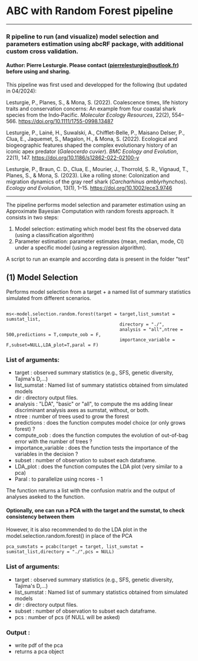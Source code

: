 # ABC with Random Forest pipeline 
--- 

### R pipeline to run (and visualize) model selection and parameters estimation using abcRF package, with additional custom cross validation. 
####  Author: Pierre Lesturgie. Please contact (pierrelesturgie@outlook.fr) before using and sharing. 

This pipeline was first used and developped for the following (but updated in 04/2024): 

Lesturgie, P., Planes, S., & Mona, S. (2022). Coalescence times, life history traits and conservation concerns: An example from four coastal shark species from the Indo‐Pacific. *Molecular Ecology Resources*, 22(2), 554–566. https://doi.org/10.1111/1755-0998.13487

Lesturgie, P., Lainé, H., Suwalski, A., Chifflet-Belle, P., Maisano Delser, P., Clua, E., Jaquemet, S., Magalon, H., & Mona, S. (2022). Ecological and biogeographic features shaped the complex evolutionary history of an iconic apex predator (*Galeocerdo cuvier*). *BMC Ecology and Evolution*, 22(1), 147. https://doi.org/10.1186/s12862-022-02100-y

Lesturgie, P., Braun, C. D., Clua, E., Mourier, J., Thorrold, S. R., Vignaud, T., Planes, S., & Mona, S. (2023). Like a rolling stone: Colonization and migration dynamics of the gray reef shark (*Carcharhinus amblyrhynchos*). *Ecology and Evolution*, 13(1), 1–15. https://doi.org/10.1002/ece3.9746

---

The pipeline performs model selection and parameter estimation using an Approximate Bayesian Computation with random forests approach. 
It consists in two steps: 

1. Model selection: estimating which model best fits the observed data (using a classification algorithm)
2. Parameter estimation: parameter estimates (mean, median, mode, CI) under a specific model (using a regression algorithm). 

A script to run an example and according data is present in the folder "test"

## (1) Model Selection

Performs  model selection from a target + a named list of summary statistics simulated from different scenarios. 

```

ms<-model.selection.random.forest(target = target,list_sumstat = sumstat_list,
                                           directory = "./",
                                           analysis = "all",ntree = 500,predictions = T,compute_oob = F,
                                           importance_variable = F,subset=NULL,LDA_plot=T,paral = F)
```

### List of arguments: 
- target : observed summary statistics (e.g., SFS, genetic diversity, Tajima's D,...)
- list_sumstat : Named list of summary statistics obtained from simulated models 
- dir : directory output files.
- analysis : "LDA", "basic" or "all", to compute the ms adding linear discriminant analysis axes as sumstat, without, or both. 
- ntree : number of trees used to grow the forest
- predictions : does the function computes model choice (or only grows forest) ?
- compute_oob : does the function computes the evolution of out-of-bag error with the number of trees ?
- importance_variable : does the function tests the importance of the variables in the decision ?
- subset : number of observation to subset each dataframe.
- LDA_plot : does the function computes the LDA plot (very similar to a pca)
- Paral : to parallelize using ncores - 1 

The function returns a list with the confusion matrix and the output of analyses aseked to the function. 

#### Optionally, one can run a PCA with the target and the sumstat, to check consistency between them 
However, it is also recommended to do the LDA plot in the model.selection.random.forest() in place of the PCA 

```
pca_sumstats = pcabc(target = target, list_sumstat = sumstat_list,directory = "./",pcs = NULL)
```

### List of arguments: 
- target : observed summary statistics (e.g., SFS, genetic diversity, Tajima's D,...)
- list_sumstat : Named list of summary statistics obtained from simulated models 
- dir : directory output files.
- subset : number of observation to subset each dataframe.
- pcs : number of pcs (if NULL will be asked) 
### Output : 
- write pdf of the pca
- returns a pca object


